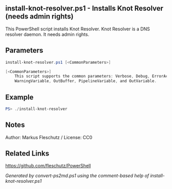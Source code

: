 ## install-knot-resolver.ps1 - Installs Knot Resolver (needs admin rights)

This PowerShell script installs Knot Resolver. Knot Resolver is a DNS resolver daemon. It needs admin rights.

## Parameters
```powershell
install-knot-resolver.ps1 [<CommonParameters>]

[<CommonParameters>]
    This script supports the common parameters: Verbose, Debug, ErrorAction, ErrorVariable, WarningAction, 
    WarningVariable, OutBuffer, PipelineVariable, and OutVariable.
```

## Example
```powershell
PS> ./install-knot-resolver

```

## Notes
Author: Markus Fleschutz / License: CC0

## Related Links
https://github.com/fleschutz/PowerShell

*Generated by convert-ps2md.ps1 using the comment-based help of install-knot-resolver.ps1*

